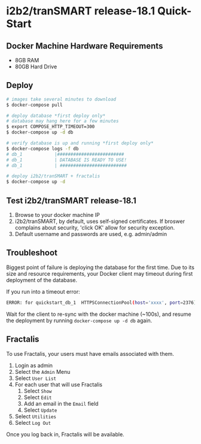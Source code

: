 # i2b2/tranSMART release-18.1 Quick-Start

## Docker Machine Hardware Requirements

-   8GB RAM
-   80GB Hard Drive

## Deploy

```bash
# images take several minutes to download
$ docker-compose pull

# deploy database *first deploy only*
# database may hang here for a few minutes
$ export COMPOSE_HTTP_TIMEOUT=300
$ docker-compose up -d db

# verify database is up and running *first deploy only*
$ docker-compose logs -f db
# db_1            |#########################
# db_1            | DATABASE IS READY TO USE!
# db_1            | #########################

# deploy i2b2/tranSMART + fractalis
$ docker-compose up -d
```

## Test i2b2/tranSMART release-18.1

1.  Browse to your docker machine IP
2.  i2b2/tranSMART, by default, uses self-signed certificates. If broswer complains about security, 'click OK' allow for security exception.
3.  Default username and passwords are used, e.g. admin/admin

## Troubleshoot

Biggest point of failure is deploying the database for the first time. Due to its size and resource requirements, your Docker client may timeout during first deployment of the database.

If you run into a timeout error:

```bash
ERROR: for quickstart_db_1  HTTPSConnectionPool(host='xxxx', port=2376): Read timed out. (read timeout=60)
```

Wait for the client to re-sync with the docker machine (~100s), and resume the deployment by running `docker-compose up -d db` again.

## Fractalis

To use Fractalis, your users must have emails associated with them.

1.  Login as admin
2.  Select the `Admin` Menu
3.  Select `User List`
4.  For each user that will use Fractalis
    1.  Select `Show`
    2.  Select `Edit`
    3.  Add an email in the `Email` field
    4.  Select `Update`
5.  Select `Utilities`
6.  Select `Log Out`

Once you log back in, Fractalis will be available.
